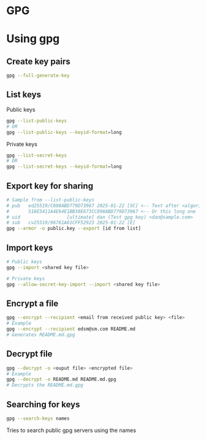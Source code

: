 GPG
=======

# Using gpg

## Create key pairs

```bash
gpg --full-generate-key
```

## List keys

Public keys

```bash
gpg --list-public-keys
# OR
gpg --list-public-keys --keyid-format=long
```

Private keys

```bash
gpg --list-secret-keys
# OR
gpg --list-secret-keys --keyid-format=long
```

## Export key for sharing

```bash
# Sample from --list-public-keys
# pub   ed25519/C898ABD779D73967 2025-01-22 [SC] <-- Text after <algorithm>/
#       516E5411A4E64E1BB38E673CC898ABD779D73967 <-- Or this long one
# uid                 [ultimate] dan (Test gpg key) <dan@sample.com>
# sub   cv25519/96761A61CFF52923 2025-01-22 [E]
gpg --armor -o public.key --export [id from list]
```

## Import keys

```bash
# Public keys
gpg --import <shared key file>

# Private keys
gpg --allow-secret-key-import --import <shared key file>
```

## Encrypt a file

```bash
gpg --encrypt --recipient <email from received public key> <file>
# Example
gpg --encrypt --recipient edsm@sm.com README.md
# Generates README.md.gpg
```

## Decrypt file

```bash
gpg --decrypt -o <ouput file> <encrypted file>
# Example
gpg --decrypt -o README.md README.md.gpg
# Decrypts the README.md.gpg
```

## Searching for keys

```bash
gpg --search-keys names
```

Tries to search public gpg servers using the names

